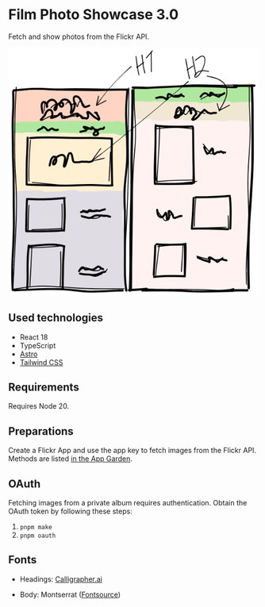 # Film Photo Showcase 3.0

Fetch and show photos from the Flickr API.

![](sketch.svg)

## Used technologies

- React 18
- TypeScript
- [Astro](https://astro.build/)
- [Tailwind CSS](https://tailwindcss.com/)

## Requirements

Requires Node 20.

## Preparations

Create a Flickr App and use the app key to fetch images from the Flickr API. Methods are listed [in the App Garden](https://www.flickr.com/services/api/).

## OAuth

Fetching images from a private album requires authentication. Obtain the OAuth token by following these steps:

1. `pnpm make`
2. `pnpm oauth`

## Fonts

- Headings: [Calligrapher.ai](https://www.calligrapher.ai/)

- Body: Montserrat ([Fontsource](https://fontsource.org/fonts/montserrat))
